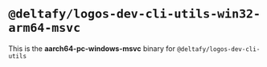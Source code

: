 # `@deltafy/logos-dev-cli-utils-win32-arm64-msvc`

This is the **aarch64-pc-windows-msvc** binary for `@deltafy/logos-dev-cli-utils`
